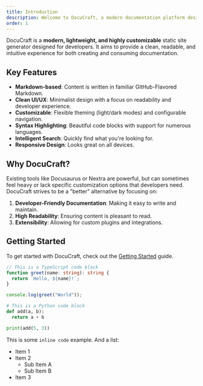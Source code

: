 ```yaml
---
title: Introduction
description: Welcome to DocuCraft, a modern documentation platform designed for developers seeking clarity, speed, and customization.
order: 1
---
```


DocuCraft is a **modern, lightweight, and highly customizable** static site generator designed for developers. It aims to provide a clean, readable, and intuitive experience for both creating and consuming documentation.

## Key Features

- **Markdown-based**: Content is written in familiar GitHub-Flavored Markdown.
- **Clean UI/UX**: Minimalist design with a focus on readability and developer experience.
- **Customizable**: Flexible theming (light/dark modes) and configurable navigation.
- **Syntax Highlighting**: Beautiful code blocks with support for numerous languages.
- **Intelligent Search**: Quickly find what you're looking for.
- **Responsive Design**: Looks great on all devices.

## Why DocuCraft?

Existing tools like Docusaurus or Nextra are powerful, but can sometimes feel heavy or lack specific customization options that developers need. DocuCraft strives to be a "better" alternative by focusing on:

1.  **Developer-Friendly Documentation**: Making it easy to write and maintain.
2.  **High Readability**: Ensuring content is pleasant to read.
3.  **Extensibility**: Allowing for custom plugins and integrations.

## Getting Started

To get started with DocuCraft, check out the [Getting Started](./getting-started) guide.

```typescript
// This is a TypeScript code block
function greet(name: string): string {
  return `Hello, ${name}!`;
}

console.log(greet("World"));
```

```python
# This is a Python code block
def add(a, b):
  return a + b

print(add(5, 3))
```

This is some `inline code` example.
And a list:
- Item 1
- Item 2
  - Sub Item A
  - Sub Item B
- Item 3
